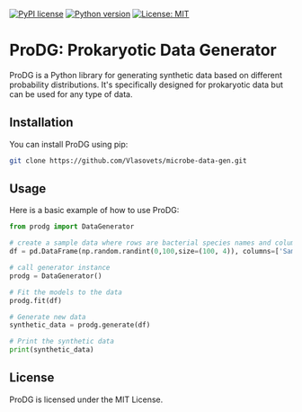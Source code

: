 [![PyPI license](https://img.shields.io/pypi/l/gglasso.svg)](https://pypi.python.org/pypi/gglasso/)
[![Python version](https://img.shields.io/badge/python-3.8%2B-blue)](https://www.python.org/)
[![License: MIT](https://img.shields.io/badge/License-MIT-yellow.svg)](https://opensource.org/licenses/MIT)


# ProDG: Prokaryotic Data Generator

ProDG is a Python library for generating synthetic data based on different probability distributions. It's specifically designed for prokaryotic data but can be used for any type of data.

## Installation

You can install ProDG using pip:

```bash
git clone https://github.com/Vlasovets/microbe-data-gen.git
```

## Usage

Here is  a basic example of how to use ProDG:

```python
from prodg import DataGenerator

# create a sample data where rows are bacterial species names and columns are sample names
df = pd.DataFrame(np.random.randint(0,100,size=(100, 4)), columns=['Sample1', 'Sample2', 'Sample3', 'Sample4'])

# call generator instance
prodg = DataGenerator()

# Fit the models to the data
prodg.fit(df)

# Generate new data
synthetic_data = prodg.generate(df)

# Print the synthetic data
print(synthetic_data)
```

## License

ProDG is licensed under the MIT License.

